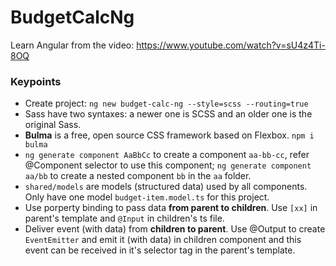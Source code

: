 # BudgetCalcNg

Learn Angular from the video: https://www.youtube.com/watch?v=sU4z4Ti-8OQ

### Keypoints
- Create project: `ng new budget-calc-ng --style=scss --routing=true`
- Sass have two syntaxes: a newer one is SCSS and an older one is the original Sass.
- **Bulma** is a free, open source CSS framework based on Flexbox. `npm i bulma`
- `ng generate component AaBbCc` to create a component `aa-bb-cc`, refer @Component selector to use this component; `ng generate component aa/bb` to create a nested component `bb` in the `aa` folder. 
- `shared/models` are models (structured data) used by all components. Only have one model `budget-item.model.ts` for this project.
- Use porperty binding to pass data **from parent to children**. Use `[xx]` in parent's template and `@Input` in children's ts file.
- Deliver event (with data) from **children to parent**. Use @Output to create `EventEmitter` and emit it (with data) in children component and this event can be received in it's selector tag in the parent's template.
